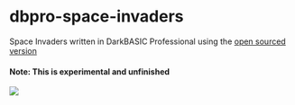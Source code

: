 # dbpro-space-invaders

Space Invaders written in DarkBASIC Professional using the [open sourced version](https://github.com/TheGameCreators/Dark-Basic-Pro)

#### Note: This is experimental and unfinished

![](https://user-images.githubusercontent.com/1466920/147301172-47fa17b3-3309-42ff-8be6-7af7e36431d4.png)
